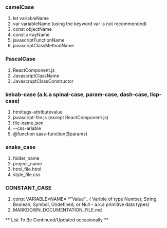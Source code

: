 ### camelCase

1. let variableName
2. var variableName (using the keyword var is not recommended)
3. const objectName
4. const arrayName
5. javascriptFunctionName
6. javascriptClassMethodName

### PascalCase

1. ReactComponent.js
2. JavascriptClassName
3. JavascruptClassConstructor

### kebab-case (a.k.a spinal-case, param-case, dash-case, lisp-case)

1. htmltags-attributevalue
2. javascript-file.js (except ReactComponent.js)
3. file-name.json
4. --css-ariable
5. @function sass-function(\$params)

### snake_case

1. folder_name
2. project_name
3. html_file.html
4. style_file.css

### CONSTANT_CASE

1. const VARIABLE*NAME= *"Value"\_ ( Varible of type Number, String, Boolean, Symbol, Undefined, or Null - a.k.a primitive data types)
2. MARKDOWN_DOCUMENTATION_FILE.md

** List To Be Continued/Updated occasionally **

